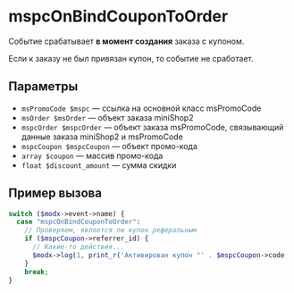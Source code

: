 # mspcOnBindCouponToOrder

Событие срабатывает **в момент создания** заказа с купоном.

Если к заказу не был привязан купон, то событие не сработает.

## Параметры

- `msPromoCode $mspc` — ссылка на основной класс msPromoCode
- `msOrder $msOrder` — объект заказа miniShop2
- `mspcOrder $mspcOrder` — объект заказа msPromoCode, связывающий данные заказа miniShop2 и msPromoCode
- `mspcCoupon $mspcCoupon` — объект промо-кода
- `array $coupon` — массив промо-кода
- `float $discount_amount` — сумма скидки

## Пример вызова

```php
switch ($modx->event->name) {
  case "mspcOnBindCouponToOrder":
    // Проверяем, является ли купон реферальным
    if ($mspcCoupon->referrer_id) {
      // Какие-то действия...
      $modx->log(1, print_r('Активирован купон "' . $mspcCoupon->code . '" по реферальной программе. Скидка составила ' . $mspcOrder->discount_amount . ' денег.', 1));
    }
    break;
}
```
